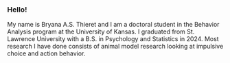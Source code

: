 ### Hello! 

My name is Bryana A.S. Thieret and I am a doctoral student in the Behavior Analysis program at the University of Kansas. I graduated from St. Lawrence University with a B.S. in Psychology and Statistics in 2024. Most research I have done consists of animal model research looking at impulsive choice and action behavior. 



